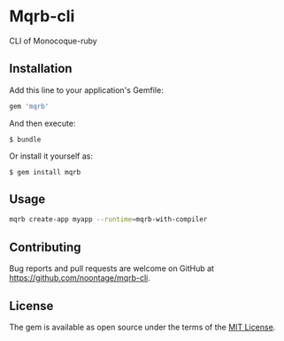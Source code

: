 # Mqrb-cli

CLI of Monocoque-ruby

## Installation

Add this line to your application's Gemfile:

```ruby
gem 'mqrb'
```

And then execute:

    $ bundle

Or install it yourself as:

    $ gem install mqrb

## Usage

```bash
mqrb create-app myapp --runtime=mqrb-with-compiler
```

## Contributing

Bug reports and pull requests are welcome on GitHub at https://github.com/noontage/mqrb-cli.

## License

The gem is available as open source under the terms of the [MIT License](https://opensource.org/licenses/MIT).
